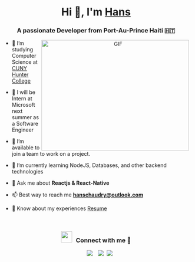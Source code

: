 <h1 align="center">Hi 👋, I'm <a href="https://100rabhcsmc.github.io/Me.io/" target="blank">Hans</a></h1>

<h3 align="center">A passionate Developer from Port-Au-Prince Haiti 🇭🇹</h3>

<!-- <p align="left"> <a href="https://twitter.com/100rabhcsmc" target="blank"><img src="https://img.shields.io/twitter/follow/100rabhcsmc?logo=twitter&style=for-the-badge" alt="100rabhcsmc" /></a> </p> -->

<a target="_blank" align="center">
  <img align="right" top="500" height="300" width="400" alt="GIF" src="https://c.tenor.com/itjFesV8_RUAAAAi/soulja-boy-pepe.gif">
</a>

- 🔭 I’m studying Computer Science at <a href="https://hunter.cuny.edu/" target="blank">CUNY Hunter College</a>

- 🌱 I will be Intern at Microsoft next summer as a Software Engineer

- 🤝 I’m available to join a team to work on a project.

- 🌱 I’m currently learning NodeJS, Databases, and other backend technologies

<!-- - 📝 I regularly write articles on [https://dev.to/100rabhcsmc](https://dev.to/100rabhcsmc) -->

- 💬 Ask me about **Reactjs & React-Native**

- 📫 Best way to reach me **hanschaudry@outlook.com**

- 📄 Know about my experiences <a href="https://hanschaudry.github.io/(Hans_Chaudry)Resume.pdf" target="blank">Resume</a>
<br/>
<h3 align="center" > <img src="https://media.giphy.com/media/iY8CRBdQXODJSCERIr/giphy.gif" width="30" height="30" style="margin-right: 10px;">Connect with me 🤝 </h3>

<p align="center">

 <div align="center"  class="icons-social" style="margin-left: 10px;">
        <a style="margin-left: 10px;"  target="_blank" href="https://www.linkedin.com/in/hans-chaudry-738738197/">
			<img src="https://img.icons8.com/doodle/40/000000/linkedin--v2.png"></a>
        <a style="margin-left: 10px;" target="_blank" href="hhttps://github.com/HansChaudry/HansChaudry.github.io">
		    <img src="https://img.icons8.com/doodle/40/000000/github--v1.png"></a>
		<a style="margin-left: 5px;" target="_blank" href="https://hanschaudry.github.io/(Hans_Chaudry)Resume.pdf">
			<img src="https://img.icons8.com/plasticine/0.5x/resume.png" ></a>
      </div>

</p>



<style>
    .cards {
        display: grid;
        grid-template-columns: repeat(auto-fill, minmax(230px, 1fr));
        grid-gap: 20px;
    }

    .card {
        display: grid;
        grid-template-rows: max-content 200px 1fr;
    }

    .card img {
        object-fit: cover;
        width: 100%;
        height: 100%;
    }
</style>